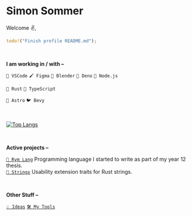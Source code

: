 <!--
![](header.png)

**CreatorSiSo/creatorsiso** is a ✨ _special_ ✨ repository because its `README.md` (this file) appears on your GitHub profile.

Here are some ideas to get you started:

- 🔭 I’m currently working on ...
- 🌱 I’m currently learning ...
- 👯 I’m looking to collaborate on ...
- 🤔 I’m looking for help with ...
- 💬 Ask me about ...
- 📫 How to reach me: ...
- 😄 Pronouns: ...
- ⚡ Fun fact: ...
-->

# Simon Sommer

Welcome ✌️,

```rust
todo!("Finish profile README.md");
```

<br/>

**I am working in / with –**

`📝 VSCode` `🖌️ Figma` `🧊 Blender` `🦕 Deno` `🍵 Node.js`

`🦀 Rust` `🧶 TypeScript`

`🚀 Astro` `🐦 Bevy`

<br/>

[![Top Langs](https://github-readme-stats-livid-omega-28.vercel.app/api/top-langs/?username=creatorsiso&layout=compact&theme=dark&langs_count=40&exclude_repo=dotfiles)](https://github.com/anuraghazra/github-readme-stats)

<br>

**Active projects –**

<!-- `🌍 My Website` https://www.creatorsiso.xyz -->

[`📙 Rym Lang`][project:rym] Programming language I started to write as part of my year 12 thesis.<br/>
[`🤖 Stringx`][project:stringx] Usability extension traits for Rust strings.<br/>
<!-- [`🏗️ Annotate Snippets`][project:annotate_snippets_builder] Builder pattern abstraction for the annotate-snippets crate.<br/> -->

<br/>

**Other Stuff –**

[`💡 Ideas`](https://github.com/CreatorSiSo/my-lists/blob/main/ideas.md)
[`🛠 My Tools`](https://github.com/CreatorSiSo/my-lists/blob/main/apps.md)


[project:rym]: https://github.com/creatorsiso/rym
[project:stringx]: https://github.com/creatorsiso/stringx
[project:annotate_snippets_builder]: https://github.com/creatorsiso/annotate_snippets_builder

[people:creatorsiso]: https://github.com/creatorsiso
